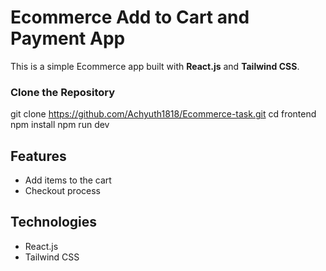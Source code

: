 # Ecommerce Add to Cart and Payment App

This is a simple Ecommerce app built with **React.js** and **Tailwind CSS**.

### Clone the Repository
   git clone https://github.com/Achyuth1818/Ecommerce-task.git
   cd frontend
   npm install
   npm run dev

   ## Features

- Add items to the cart
- Checkout process

## Technologies

- React.js
- Tailwind CSS
